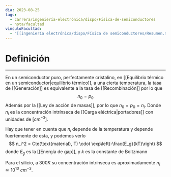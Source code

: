 ```yaml
---
dia: 2023-08-25
tags:
  - carrera/ingeniería-electrónica/dispo/Física-de-semiconductores
  - nota/facultad
vinculoFacultad:
  - "[[ingeniería electrónica/dispo/Física de semiconductores/Resumen.md]]"
---
```

# Definición
---
En un semiconductor puro, perfectamente cristalino, en [[Equilibrio térmico en un semiconductor|equilibrio térmico]], a una cierta temperatura, la tasa de [[Generación]] es equivalente a la tasa de [[Recombinación]] por lo que $$ n_0 = p_0 $$
Además por la [[Ley de acción de masas]], por lo que $n_0 = p_0 = n_i$. Donde $n_i$ es la concentración intrínseca de [[Carga eléctrica|portadores]] con unidades de $[cm^{-3}]$. 

Hay que tener en cuenta que $n_i$ depende de la temperatura y depende fuertemente de esta, y podemos verlo $$ n_i^2 = Cte(\text{material}, T) \cdot \exp\left(-\frac{E_g}{kT}\right) $$ donde $E_g$ es la [[Energía de gap]], y $k$ es la constante de Boltzmann

Para el silicio, a $300K$ su concentración intrínseca es aproximadamente $n_i \simeq 10^{10} ~ cm^{-3}$.